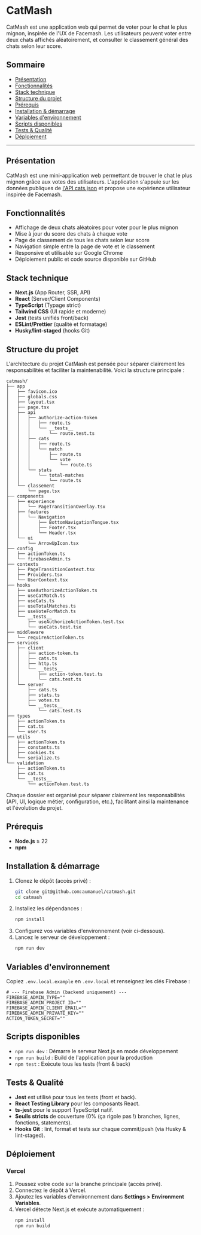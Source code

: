 # CatMash

CatMash est une application web qui permet de voter pour le chat le plus mignon, inspirée de l'UX de Facemash. Les utilisateurs peuvent voter entre deux chats affichés aléatoirement, et consulter le classement général des chats selon leur score.

## Sommaire

- [Présentation](#présentation)
- [Fonctionnalités](#fonctionnalités)
- [Stack technique](#stack-technique)
- [Structure du projet](#structure-du-projet)
- [Prérequis](#prérequis)
- [Installation & démarrage](#installation--démarrage)
- [Variables d'environnement](#variables-denvironnement)
- [Scripts disponibles](#scripts-disponibles)
- [Tests & Qualité](#tests--qualité)
- [Déploiement](#déploiement)

---

## Présentation

CatMash est une mini-application web permettant de trouver le chat le plus mignon grâce aux votes des utilisateurs. L'application s'appuie sur les données publiques de [l'API cats.json](https://data.latelier.co/cats.json) et propose une expérience utilisateur inspirée de Facemash.

## Fonctionnalités

- Affichage de deux chats aléatoires pour voter pour le plus mignon
- Mise à jour du score des chats à chaque vote
- Page de classement de tous les chats selon leur score
- Navigation simple entre la page de vote et le classement
- Responsive et utilisable sur Google Chrome
- Déploiement public et code source disponible sur GitHub

## Stack technique

- **Next.js** (App Router, SSR, API)
- **React** (Server/Client Components)
- **TypeScript** (Typage strict)
- **Tailwind CSS** (UI rapide et moderne)
- **Jest** (tests unifiés front/back)
- **ESLint/Prettier** (qualité et formatage)
- **Husky/lint-staged** (hooks Git)

## Structure du projet

L'architecture du projet CatMash est pensée pour séparer clairement les responsabilités et faciliter la maintenabilité. Voici la structure principale :

```
catmash/
├── app
│   ├── favicon.ico
│   ├── globals.css
│   ├── layout.tsx
│   ├── page.tsx
│   ├── api
│   │   ├── authorize-action-token
│   │   │   ├── route.ts
│   │   │   └── __tests__
│   │   │       └── route.test.ts
│   │   ├── cats
│   │   │   ├── route.ts
│   │   │   └── match
│   │   │       ├── route.ts
│   │   │       └── vote
│   │   │           └── route.ts
│   │   └── stats
│   │       └── total-matches
│   │           └── route.ts
│   └── classement
│       └── page.tsx
├── components
│   ├── experience
│   │   └── PageTransitionOverlay.tsx
│   ├── features
│   │   └── Navigation
│   │       ├── BottomNavigationTongue.tsx
│   │       ├── Footer.tsx
│   │       └── Header.tsx
│   └── ui
│       └── ArrowUpIcon.tsx
├── config
│   ├── actionToken.ts
│   └── firebaseAdmin.ts
├── contexts
│   ├── PageTransitionContext.tsx
│   ├── Providers.tsx
│   └── UserContext.tsx
├── hooks
│   ├── useAuthorizeActionToken.ts
│   ├── useCatMatch.ts
│   ├── useCats.ts
│   ├── useTotalMatches.ts
│   ├── useVoteForMatch.ts
│   └── __tests__
│       ├── useAuthorizeActionToken.test.tsx
│       └── useCats.test.tsx
├── middleware
│   └── requireActionToken.ts
├── services
│   ├── client
│   │   ├── action-token.ts
│   │   ├── cats.ts
│   │   ├── http.ts
│   │   └── __tests__
│   │       ├── action-token.test.ts
│   │       └── cats.test.ts
│   └── server
│       ├── cats.ts
│       ├── stats.ts
│       ├── votes.ts
│       └── __tests__
│           └── cats.test.ts
├── types
│   ├── actionToken.ts
│   ├── cat.ts
│   └── user.ts
├── utils
│   ├── actionToken.ts
│   ├── constants.ts
│   ├── cookies.ts
│   └── serialize.ts
└── validation
    ├── actionToken.ts
    ├── cat.ts
    └── __tests__
        └── actionToken.test.ts
```

Chaque dossier est organisé pour séparer clairement les responsabilités (API, UI, logique métier, configuration, etc.), facilitant ainsi la maintenance et l'évolution du projet.

## Prérequis

- **Node.js** ≥ 22
- **npm**

## Installation & démarrage

1. Clonez le dépôt (accès privé) :
   ```bash
   git clone git@github.com:aumanuel/catmash.git
   cd catmash
   ```
2. Installez les dépendances :
   ```bash
   npm install
   ```
3. Configurez vos variables d'environnement (voir ci-dessous).
4. Lancez le serveur de développement :
   ```bash
   npm run dev
   ```

## Variables d'environnement

Copiez `.env.local.example` en `.env.local` et renseignez les clés Firebase :

```env
# --- Firebase Admin (backend uniquement) ---
FIREBASE_ADMIN_TYPE=""
FIREBASE_ADMIN_PROJECT_ID=""
FIREBASE_ADMIN_CLIENT_EMAIL=""
FIREBASE_ADMIN_PRIVATE_KEY=""
ACTION_TOKEN_SECRET=""
```

## Scripts disponibles

- `npm run dev` : Démarre le serveur Next.js en mode développement
- `npm run build` : Build de l'application pour la production
- `npm test` : Exécute tous les tests (front & back)

## Tests & Qualité

- **Jest** est utilisé pour tous les tests (front et back).
- **React Testing Library** pour les composants React.
- **ts-jest** pour le support TypeScript natif.
- **Seuils stricts** de couverture (0% (ça rigole pas !) branches, lignes, fonctions, statements).
- **Hooks Git** : lint, format et tests sur chaque commit/push (via Husky & lint-staged).

## Déploiement

### Vercel

1. Poussez votre code sur la branche principale (accès privé).
2. Connectez le dépôt à Vercel.
3. Ajoutez les variables d'environnement dans **Settings > Environment Variables**.
4. Vercel détecte Next.js et exécute automatiquement :
   ```bash
   npm install
   npm run build
   ```
